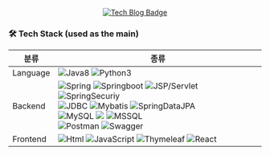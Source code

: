 <div align=center>
  

 [![Tech Blog Badge](https://img.shields.io/badge/-어니언개발노트-black?style=for-the-badge&logo=naver&link=https://ws-pace.tistory.com/)](https://blog.naver.com/tkddjsdl33)

</div>

### 🛠 Tech Stack (used as the main)

<div align=center>

|분류|종류|
|------|---|
|Language|![Java8](https://img.shields.io/badge/Java-%23ED8B00.svg?&style=flat&logo=Java&logoColor=white) ![Python3](https://img.shields.io/badge/Python%20-%2314354C.svg?&style=flat&logo=python&logoColor=white)|
|Backend|![Spring](https://img.shields.io/badge/Spring%20-%236DB33F.svg?&style=flat&logo=spring&logoColor=white) ![Springboot](https://img.shields.io/badge/Springboot%20-%236DB33F.svg?&style=flat&logo=Springboot&logoColor=white) ![JSP/Servlet](https://img.shields.io/badge/JSP/Servlet%20-%236DB33F.svg?&style=flat&logo=JSP/Servlet&logoColor=white) ![SpringSecuriy](https://img.shields.io/badge/SpringSecuriy%20-%236DB33F.svg?&style=flat&logo=SpringSecurity&logoColor=white) <br> ![JDBC](https://img.shields.io/badge/JDBC-9cf.svg?&style=flat&logo=JDBC&logoColor=white) ![Mybatis](https://img.shields.io/badge/Mybatis%20-9cf.svg?&style=flat&logo=JSP/Mybatis&logoColor=white) ![SpringDataJPA](https://img.shields.io/badge/SpringDataJPA%20-9cf.svg?&style=flat&logo=JSP/SpringDataJPA&logoColor=white) <br> ![MySQL](https://img.shields.io/badge/Mysql-003545.svg?&style=flat&logo=mysql&logoColor=white) <img src="https://img.shields.io/badge/MariaDB-003545?style=flat&logo=MariaDB&logoColor=white"/> ![MSSQL](https://img.shields.io/badge/MSSQL-003545.svg?&style=flat&logo=MSSQL&logoColor=white) <br> ![Postman](https://img.shields.io/badge/Postman-informational.svg?&style=flat&logo=Postman&logoColor=white) ![Swagger](https://img.shields.io/badge/Swagger-informational.svg?&style=flat&logo=Swagger&logoColor=white)
|Frontend|![Html](https://img.shields.io/badge/jQuery-%2314354C.svg?&style=flat&logo=jQuery&logoColor=white) ![JavaScript](https://img.shields.io/badge/JavaScript%20-%2314354C.svg?&style=flat&logo=JavaScript&logoColor=yellow) ![Thymeleaf](https://img.shields.io/badge/Thymeleaf-%2314354C.svg?&style=flat&logo=Thymeleaf&logoColor=white) ![React](https://img.shields.io/badge/Reactnative-%2314354C.svg?&style=flat&logo=React&logoColor=white)|

</div>

